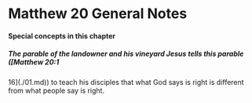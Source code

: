 
# Matthew 20 General Notes 
#### Special concepts in this chapter  
##### The parable of the landowner and his vineyard  Jesus tells this parable ([Matthew 20:1
16](./01.md)) to teach his disciples that what God says is right is different from what people say is right. 